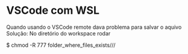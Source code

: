 # VSCode com WSL

Quando usando o VSCode remote dava problema para salvar o aquivo
Solução: No diretório do workspace rodar

$ chmod -R 777 folder_where_files_exists///